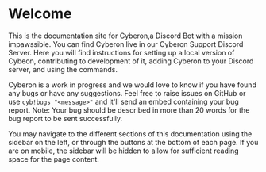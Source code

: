 # Welcome

This is the documentation site for Cyberon,a Discord Bot with a mission impawssible. You can find Cyberon live in our Cyberon Support Discord Server. Here you will find instructions for setting up a local version of Cybeon, contributing to development of it, adding Cyberon to your Discord server, and using the commands.

Cyberon is a work in progress and we would love to know if you have found any bugs or have any suggestions. Feel free to raise issues on GitHub or use `cyb!bugs "<message>"` and it'll send an embed containing your bug report. 
Note: Your bug should be described in more than 20 words for the bug report to be sent successfully.

You may navigate to the different sections of this documentation using the sidebar on the left, or through the buttons at the bottom of each page. If you are on mobile, the sidebar will be hidden to allow for sufficient reading space for the page content.
